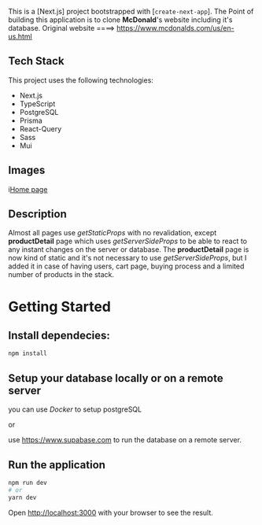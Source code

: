 This is a [Next.js] project bootstrapped with [`create-next-app`]. The Point of building this application is to clone **McDonald**'s website including it's database.
Original website ====> https://www.mcdonalds.com/us/en-us.html

## Tech Stack

This project uses the following technologies:

- Next.js
- TypeScript
- PostgreSQL
- Prisma
- React-Query
- Sass
- Mui

## Images

i[Home page](/public/images/homepage.png)

## Description

Almost all pages use _getStaticProps_ with no revalidation, except **productDetail** page which uses _getServerSideProps_ to be able to react to any instant changes on the server or database.
The **productDetail** page is now kind of static and it's not necessary to use _getServerSideProps_, but I added it in case of having users, cart page, buying process and a limited number of products in the stack.

# Getting Started

## Install dependecies:

```bash
npm install
```

## Setup your database locally or on a remote server

you can use _Docker_ to setup postgreSQL

or

use https://www.supabase.com to run the database on a remote server.

## Run the application

```bash
npm run dev
# or
yarn dev
```

Open [http://localhost:3000](http://localhost:3000) with your browser to see the result.
